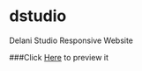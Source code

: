 # dstudio
Delani Studio Responsive Website

###Click [Here](http://htmlpreview.github.io/?https://github.com/thumbimigwe/dstudio/blob/master/index.html) to preview it
